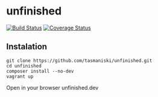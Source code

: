 # unfinished

[![Build Status](https://travis-ci.org/tasmaniski/unfinished.svg?branch=master)](https://travis-ci.org/tasmaniski/unfinished)
[![Coverage Status](https://coveralls.io/repos/github/tasmaniski/unfinished/badge.svg?branch=master)](https://coveralls.io/github/tasmaniski/unfinished?branch=master)
## Instalation

```
git clone https://github.com/tasmaniski/unfinished.git
cd unfinished
composer install --no-dev
vagrant up
```

Open in your browser unfinished.dev
